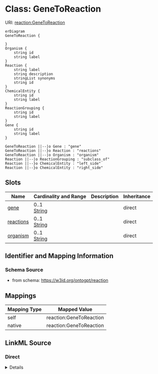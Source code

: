 # Class: GeneToReaction



URI: [reaction:GeneToReaction](http://w3id.org/ontogpt/reaction/GeneToReaction)


```mermaid
erDiagram
GeneToReaction {

}
Organism {
    string id  
    string label  
}
Reaction {
    string label  
    string description  
    stringList synonyms  
    string id  
}
ChemicalEntity {
    string id  
    string label  
}
ReactionGrouping {
    string id  
    string label  
}
Gene {
    string id  
    string label  
}

GeneToReaction ||--|o Gene : "gene"
GeneToReaction ||--}o Reaction : "reactions"
GeneToReaction ||--|o Organism : "organism"
Reaction ||--|o ReactionGrouping : "subclass_of"
Reaction ||--}o ChemicalEntity : "left_side"
Reaction ||--}o ChemicalEntity : "right_side"

```



<!-- no inheritance hierarchy -->


## Slots

| Name | Cardinality and Range | Description | Inheritance |
| ---  | --- | --- | --- |
| [gene](gene.md) | 0..1 <br/> [String](String.md) |  | direct |
| [reactions](reactions.md) | 0..1 <br/> [String](String.md) |  | direct |
| [organism](organism.md) | 0..1 <br/> [String](String.md) |  | direct |









## Identifier and Mapping Information







### Schema Source


* from schema: https://w3id.org/ontogpt/reaction





## Mappings

| Mapping Type | Mapped Value |
| ---  | ---  |
| self | reaction:GeneToReaction |
| native | reaction:GeneToReaction |





## LinkML Source

<!-- TODO: investigate https://stackoverflow.com/questions/37606292/how-to-create-tabbed-code-blocks-in-mkdocs-or-sphinx -->

### Direct

<details>
```yaml
name: GeneToReaction
from_schema: https://w3id.org/ontogpt/reaction
rank: 1000
attributes:
  gene:
    name: gene
    description: name of the gene that catalyzes the reaction
    from_schema: https://w3id.org/ontogpt/reaction
    rank: 1000
    range: Gene
  reactions:
    name: reactions
    description: semicolon separated list of reaction equations (e.g. A+B = C+D) catalyzed
      by the gene
    from_schema: https://w3id.org/ontogpt/reaction
    rank: 1000
    multivalued: true
    range: Reaction
    inlined: true
  organism:
    name: organism
    from_schema: https://w3id.org/ontogpt/reaction
    rank: 1000
    range: Organism

```
</details>

### Induced

<details>
```yaml
name: GeneToReaction
from_schema: https://w3id.org/ontogpt/reaction
rank: 1000
attributes:
  gene:
    name: gene
    description: name of the gene that catalyzes the reaction
    from_schema: https://w3id.org/ontogpt/reaction
    rank: 1000
    alias: gene
    owner: GeneToReaction
    domain_of:
    - GeneToReaction
    - GeneReactionPairing
    range: Gene
  reactions:
    name: reactions
    description: semicolon separated list of reaction equations (e.g. A+B = C+D) catalyzed
      by the gene
    from_schema: https://w3id.org/ontogpt/reaction
    rank: 1000
    multivalued: true
    alias: reactions
    owner: GeneToReaction
    domain_of:
    - GeneToReaction
    - ReactionDocument
    range: Reaction
    inlined: true
  organism:
    name: organism
    from_schema: https://w3id.org/ontogpt/reaction
    rank: 1000
    alias: organism
    owner: GeneToReaction
    domain_of:
    - GeneToReaction
    - ReactionDocument
    range: Organism

```
</details>